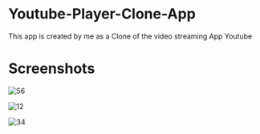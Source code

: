 # Youtube-Player-Clone-App
This app is created by me as a Clone of the video streaming App Youtube

# Screenshots 
![56](https://user-images.githubusercontent.com/45965818/79639439-7b852180-81a9-11ea-82ce-8471b6f1ae04.jpeg)

![12](https://user-images.githubusercontent.com/45965818/79639442-7d4ee500-81a9-11ea-9175-889851b9cbf3.jpeg)

![34](https://user-images.githubusercontent.com/45965818/79639444-7e801200-81a9-11ea-80c9-287bd29ca83e.jpeg)


